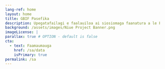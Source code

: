 ```yaml
---
lang-ref: home
layout: home
title: GBIF Pasefika
description: Upegatafailagi e faalauiloa ai siosiomaga faanatura a le Pasefika o lo'o maua i luga faamaumauga tuufaatasi ale lalolagi poo le GBIF
background: /assets/images/Niue Project Banner.png
imageLicense: | 
parallax: true # OPTION - default is false
cta:
  - text: Faamaumauga
    href: /sa/data
    isPrimary: true
permalink: /sa
---
```


